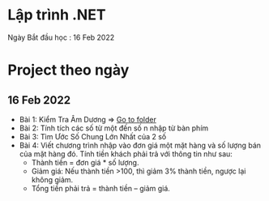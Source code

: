 # Lập trình .NET
Ngày Bắt đầu học : 16 Feb 2022

# Project theo ngày
## 16 Feb 2022
- Bài 1: Kiểm Tra Âm Dương => [Go to folder](https://github.com/TaQuangKhoi/Lap-trinh-dot-NET/tree/main/Bai%201)
- Bài 2: Tính tích các số từ một đến số n nhập từ bàn phím
- Bài 3: Tìm Ước Số Chung Lớn Nhất của 2 số
- Bài 4: Viết chương trình nhập vào đơn giá một mặt hàng và số lượng bán của mặt hàng đó. Tính tiền khách phải trả với thông tin như sau: 
  - Thành tiền = đơn giá * số lượng. 
  - Giảm giá: Nếu thành tiền >100, thì giảm 3% thành tiền, ngược lại không giảm. 
  - Tổng tiền phải trả = thành tiền – giảm giá.
